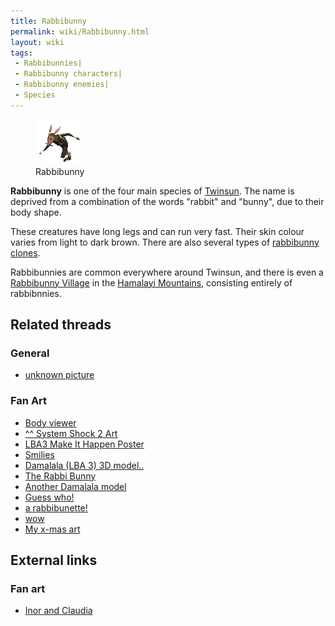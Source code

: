 ```yaml
---
title: Rabbibunny
permalink: wiki/Rabbibunny.html
layout: wiki
tags:
 - Rabbibunnies| 
 - Rabbibunny characters| 
 - Rabbibunny enemies| 
 - Species
---
```


<figure>
<img src="assets/lba2/_characters/lapichonanim.gif" title="Rabbibunny"
width="72" />
<figcaption>Rabbibunny</figcaption>
</figure>

**Rabbibunny** is one of the four main species of
[Twinsun](Twinsun "wikilink"). The name is deprived from a combination
of the words "rabbit" and "bunny", due to their body shape.

These creatures have long legs and can run very fast. Their skin colour
varies from light to dark brown. There are also several types of
[rabbibunny clones](rabbibunny_clone "wikilink").

Rabbibunnies are common everywhere around Twinsun, and there is even a
[Rabbibunny Village](Rabbibunny_Village "wikilink") in the [Hamalayi
Mountains](Hamalayi_Mountains "wikilink"), consisting entirely of
rabbibnnies.

## Related threads

### General

- [unknown picture](https://forum.magicball.net/showthread.php?t=3195)

### Fan Art

- [Body viewer](https://forum.magicball.net/showthread.php?t=11154)
- [^^ System Shock 2
  Art](https://forum.magicball.net/showthread.php?t=10936)
- [LBA3 Make It Happen
  Poster](https://forum.magicball.net/showthread.php?t=10429)
- [Smilies](https://forum.magicball.net/showthread.php?t=10774)
- [Damalala (LBA 3) 3D
  model..](https://forum.magicball.net/showthread.php?t=10248)
- [The Rabbi Bunny](https://forum.magicball.net/showthread.php?t=10649)
- [Another Damalala
  model](https://forum.magicball.net/showthread.php?t=10285)
- [Guess who!](https://forum.magicball.net/showthread.php?t=10209)
- [a rabbibunette!](https://forum.magicball.net/showthread.php?t=8332)
- [wow](http://forum.magicball.net/showthread.php?p=34339#post34339)
- [My x-mas art](https://forum.magicball.net/showthread.php?t=4757)

## External links

### Fan art

- [Inor and Claudia](http://www.deviantart.com/view/11302613/)
